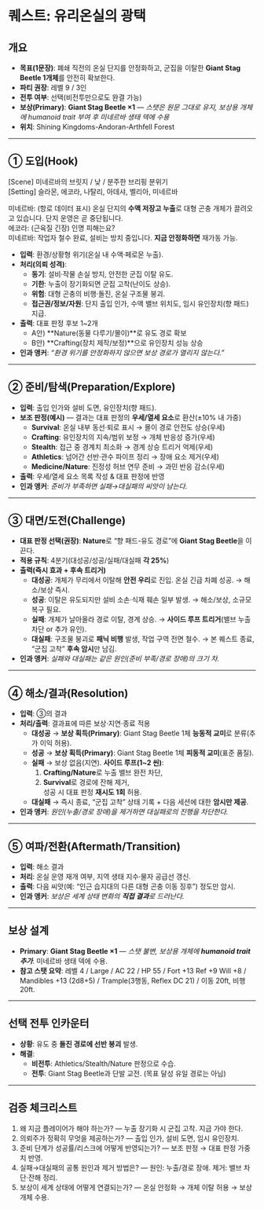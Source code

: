 # 퀘스트: 유리온실의 광택

## 개요
- **목표(1문장)**: 폐쇄 직전의 온실 단지를 안정화하고, 군집을 이탈한 **Giant Stag Beetle 1개체**를 안전히 확보한다.  
- **파티 권장**: 레벨 9 / 3인  
- **전투 여부**: 선택(비전투만으로도 완결 가능)  
- **보상(Primary)**: **Giant Stag Beetle ×1** — *스탯은 원문 그대로 유지, 보상용 개체에 humanoid trait 부여 후 미네르바 생태 덱에 수용*
- **위치**: Shining Kingdoms-Andoran-Arthfell Forest

---

## ① 도입(Hook)
[Scene] 미네르바의 브릿지 / 낮 / 분주한 브리핑 분위기  
[Setting] 슬라몬, 에코라, 나탈리, 아데샤, 벨리아, 미네르바

미네르바: (항로 데이터 표시) 온실 단지의 **수액 저장고 누출**로 대형 곤충 개체가 끌려오고 있습니다. 단지 운영은 곧 중단됩니다.  
에코라: (근육질 긴장) 인명 피해는요?  
미네르바: 작업자 철수 완료, 설비는 방치 중입니다. **지금 안정화하면** 재가동 가능.  

- **입력**: 환경/상황형 위기(온실 내 수액·페로몬 누출).  
- **처리(의뢰 성격)**:  
  - **동기**: 설비·작물 손실 방지, 안전한 군집 이탈 유도.  
  - **기한**: 누출이 장기화되면 군집 고착(난이도 상승).  
  - **위험**: 대형 곤충의 비행·돌진, 온실 구조물 붕괴.  
  - **접근권/정보/자원**: 단지 출입 인가, 수액 밸브 위치도, 임시 유인장치(향 패드) 지급.  
- **출력**: 대표 판정 후보 1~2개  
  - A안) **Nature(동물 다루기/몰이)**로 유도 경로 확보  
  - B안) **Crafting(장치 제작/보정)**으로 유인장치 성능 상승  
- **인과 앵커**: *“환경 위기를 안정화하지 않으면 보상 경로가 열리지 않는다.”*

---

## ② 준비/탐색(Preparation/Explore)
- **입력**: 출입 인가와 설비 도면, 유인장치(향 패드).  
- **보조 판정(예시)** — 결과는 대표 판정의 **우세/열세 요소**로 환산(±10% 내 가중)  
  - **Survival**: 온실 내부 동선·퇴로 표시 → 몰이 경로 안전도 상승(우세)  
  - **Crafting**: 유인장치의 지속/범위 보정 → 개체 반응성 증가(우세)  
  - **Stealth**: 접근 중 경계치 최소화 → 경계 상승 트리거 억제(우세)  
  - **Athletics**: 넘어간 선반·관수 파이프 정리 → 장애 요소 제거(우세)  
  - **Medicine/Nature**: 진정성 허브 연무 준비 → 과민 반응 감소(우세)  
- **출력**: 우세/열세 요소 목록 작성 & 대표 판정에 반영  
- **인과 앵커**: *준비가 부족하면 실패→대실패의 씨앗이 남는다.*

---

## ③ 대면/도전(Challenge)
- **대표 판정 선택(권장)**: **Nature**로 “향 패드-유도 경로”에 **Giant Stag Beetle**을 이끈다.  
- **적용 규칙**: 4분기(대성공/성공/실패/대실패 **각 25%**)  
- **출력(즉시 효과 + 후속 트리거)**  
  - **대성공**: 개체가 무리에서 이탈해 **안전 우리**로 진입. 온실 긴급 차폐 성공. → 해소/보상 즉시.  
  - **성공**: 이탈은 유도되지만 설비 소손·식재 훼손 일부 발생. → 해소/보상, 소규모 복구 필요.  
  - **실패**: 개체가 날아올라 경로 이탈, 경계 상승. → **사이드 루프 트리거**(밸브 누출 차단 or 추가 유인).  
  - **대실패**: 구조물 붕괴로 **패닉 비행** 발생, 작업 구역 전면 철수. → 본 퀘스트 종료, “군집 고착” **후속 암시**만 남김.  
- **인과 앵커**: *실패와 대실패는 같은 원인(준비 부족/경로 장애)의 크기 차.*

---

## ④ 해소/결과(Resolution)
- **입력**: ③의 결과  
- **처리/출력**: 결과표에 따른 보상·지연·종료 적용  
  - **대성공** → **보상 획득(Primary)**: Giant Stag Beetle 1체 **능동적 교미**로 분류(추가 이익 허용).  
  - **성공** → **보상 획득(Primary)**: Giant Stag Beetle 1체 **피동적 교미**(표준 품질).  
  - **실패** → 보상 없음(지연). **사이드 루프(1~2 씬)**:  
    1) **Crafting/Nature**로 누출 밸브 완전 차단,  
    2) **Survival**로 경로에 잔해 제거,  
    성공 시 대표 판정 **재시도 1회** 허용.  
  - **대실패** → 즉시 종료, “군집 고착” 상태 기록 + 다음 세션에 대한 **암시만 제공**.  
- **인과 앵커**: *원인(누출/경로 장애)을 제거하면 대실패로의 진행을 차단한다.*

---

## ⑤ 여파/전환(Aftermath/Transition)
- **입력**: 해소 결과  
- **처리**: 온실 운영 재개 여부, 지역 생태 지수·물자 공급선 갱신.  
- **출력**: 다음 씨앗(예: “인근 습지대의 다른 대형 곤충 이동 징후”) 정도만 암시.  
- **인과 앵커**: *보상은 세계 상태 변화의 **직접 결과**로 드러난다.*

---

## 보상 설계
- **Primary**: **Giant Stag Beetle ×1** — *스탯 불변, 보상용 개체에 **humanoid trait 추가***. 미네르바 생태 덱에 수용.  
- **참고 스탯 요약**: 레벨 4 / Large / AC 22 / HP 55 / Fort +13 Ref +9 Will +8 / Mandibles +13 (2d8+5) / Trample(3행동, Reflex DC 21) / 이동 20ft, 비행 20ft.

---

## 선택 전투 인카운터
- **상황**: 유도 중 **돌진 경로에 선반 붕괴** 발생.  
- **해결**:  
  - **비전투**: Athletics/Stealth/Nature 판정으로 수습.  
  - **전투**: Giant Stag Beetle과 단발 교전. (목표 달성 유일 경로는 아님)

---

## 검증 체크리스트
1. 왜 지금 플레이어가 해야 하는가? — 누출 장기화 시 군집 고착. 지금 가야 한다.  
2. 의뢰주가 정확히 무엇을 제공하는가? — 출입 인가, 설비 도면, 임시 유인장치.  
3. 준비 단계가 성공률/리스크에 어떻게 반영되는가? — 보조 판정 → 대표 판정 가중치 반영.  
4. 실패→대실패의 공통 원인과 제거 방법은? — 원인: 누출/경로 장애. 제거: 밸브 차단·잔해 정리.  
5. 보상이 세계 상태에 어떻게 연결되는가? — 온실 안정화 → 개체 이탈 허용 → 보상 개체 수용.

